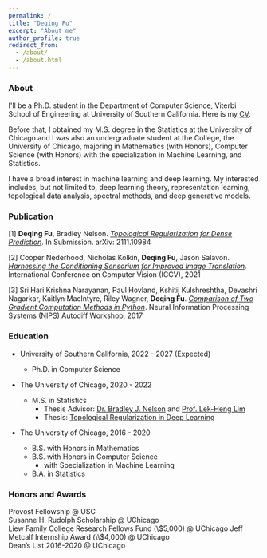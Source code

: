 ```yaml
---
permalink: /
title: "Deqing Fu"
excerpt: "About me"
author_profile: true
redirect_from: 
  - /about/
  - /about.html
---
```


### About
I'll be a Ph.D. student in the Department of Computer Science, Viterbi School of Engineering at University of Southern California. Here is my [CV](/_docs/cv_2022.pdf). 

Before that, I obtained my M.S. degree in the Statistics at the University of Chicago and I was also an undergraduate student at the College, the University of Chicago, majoring in Mathematics (with Honors), Computer Science (with Honors) with the specialization in Machine Learning, and Statistics. 

I have a broad interest in machine learning and deep learning. My interested includes, but not limited to, deep learning theory, representation learning, topological data analysis, spectral methods, and deep generative models.

### Publication
\[1\]	**Deqing Fu**, Bradley Nelson. *[Topological Regularization for Dense Prediction](https://arxiv.org/pdf/2111.10984.pdf)*. In Submission. arXiv: 2111.10984

\[2\]	Cooper Nederhood, Nicholas Kolkin, **Deqing Fu**, Jason Salavon. *[Harnessing the Conditioning Sensorium for Improved Image Translation](https://openaccess.thecvf.com/content/ICCV2021/papers/Nederhood_Harnessing_the_Conditioning_Sensorium_for_Improved_Image_Translation_ICCV_2021_paper.pdf)*. International Conference on Computer Vision (ICCV), 2021

\[3\]	Sri Hari Krishna Narayanan, Paul Hovland, Kshitij Kulshreshtha, Devashri Nagarkar, Kaitlyn MacIntyre, Riley Wagner, **Deqing Fu**. *[Comparison of Two Gradient Computation Methods in Python](https://openreview.net/pdf?id=r1K7G7GRW)*. Neural Information Processing Systems (NIPS) Autodiff Workshop, 2017

### Education
* University of Southern California, 2022 - 2027 (Expected)
  * Ph.D. in Computer Science
  
* The University of Chicago, 2020 - 2022 
  * M.S. in Statistics
    * Thesis Advisor: [Dr. Bradley J. Nelson](https://bnels.github.io) and [Prof. Lek-Heng Lim](https://www.stat.uchicago.edu/~lekheng/)
    * Thesis: [Topological Regularization in Deep Learning](/_docs/ms_thesis.pdf)

* The University of Chicago, 2016 - 2020
  * B.S. with Honors in Mathematics
  * B.S. with Honors in Computer Science  
    * with Specialization in Machine Learning
  * B.A. in Statistics



### Honors and Awards
Provost Fellowship @ USC  
Susanne H. Rudolph Scholarship @ UChicago  
Liew Family College Research Fellows Fund (\\$5,000) @ UChicago  
Jeff Metcalf Internship Award (\\$4,000) @ UChicago  
Dean’s List 2016-2020 @ UChicago

